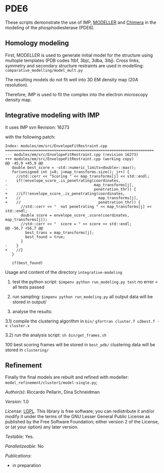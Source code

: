 # PDE6

These scripts demonstrate the use of IMP,
[MODELLER](http://salilab.org/modeller/) and
[Chimera](http://www.cgl.ucsf.edu/chimera/) in the modeling of the
phosphodiesterase (PDE6).

## Homology modeling

First, MODELLER is used to generate initial model for the structure using multople templates (PDB codes 1tbf, 3bjc, 3dba, 3ibj). Cross links, symmetry and secondary structure restraints are used in modelling:
 `comparative_modelling/model_mult.py`

The resulting models do not fit well into 3D EM density map (20A resolution).

Therefore, IMP is used to fit the complex into the electron microscopy density map.



## Integrative modeling with IMP

It uses IMP svn Revision: 16273

with the following patch:

```
Index: modules/em/src/EnvelopeFitRestraint.cpp
===================================================================
--- modules/em/src/EnvelopeFitRestraint.cpp	(revision 16273)
+++ modules/em/src/EnvelopeFitRestraint.cpp	(working copy)
@@ -45,9 +45,9 @@
   double best_score = -std::numeric_limits<double>::max();
   for(unsigned int j=0; j<map_transforms.size(); j++) {
     //std::cerr << "Scoring " << map_transforms[j] << std::endl;
-    if(!envelope_score_.is_penetrating(coordinates,
-                                       map_transforms[j],
-                                       penetration_thr)) {
+    //if(!envelope_score_.is_penetrating(coordinates,
+    //                                   map_transforms[j],
+    //                                   penetration_thr)) {
       //std::cerr << "  not penetrating " << map_transforms[j] << std::endl;
       double score = envelope_score_.score(coordinates, map_transforms[j]);
       //std::cerr << "  score = " << score << std::endl;
@@ -56,7 +56,7 @@
         best_trans = map_transforms[j];
         best_found = true;
       }
-    }
+    //}
   }
 
   if(best_found)
```
Usage and content of the directory `integrative-modeling`

1)  test the python script:
`$impenv python run_modeling.py test`
no error = all tests passed

2) run sampling:
`$impenv python run_modeling.py`
all output data will be stored in output/

3) analyse the results:

3.1) compile the clustering algorithm in `bin/`
`gfortran cluster.f u3best.f -o cluster.x`

3.2) run the analysis script:
`sh bin/get_frames.sh`

100 best scoring frames will be stored in `best_pdb/`
clustering data will be stored in `clustering/`

## Refinement

Finally the final models are rebuilt and refined with modeller:
`model_refinement/cluster1/model-single.py`;


_Author(s)_: Riccardo Pellarin, Dina Schneidman

_Version_: 1.0


_License_: [LGPL](http://www.gnu.org/licenses/old-licenses/lgpl-2.1.html).
This library is free software; you can redistribute it and/or
modify it under the terms of the GNU Lesser General Public
License as published by the Free Software Foundation; either
version 2 of the License, or (at your option) any later version.

_Testable_: Yes.

_Parallelizeable_: No

_Publications_:
 - in preparation
